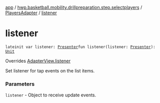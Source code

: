 [app](../../index.md) / [hwp.basketball.mobility.drillpreparation.step.selectplayers](../index.md) / [PlayersAdapter](index.md) / [listener](.)

# listener

`lateinit var listener: `[`Presenter`](../-players-contract/-presenter/index.md)`fun listener(listener: `[`Presenter`](../-players-contract/-presenter/index.md)`): `[`Unit`](https://kotlinlang.org/api/latest/jvm/stdlib/kotlin/-unit/index.html)

Overrides [AdapterView.listener](../-players-contract/-adapter-view/listener.md)

Set listener for tap events on the list items.

### Parameters

`listener` - Object to receive update events.